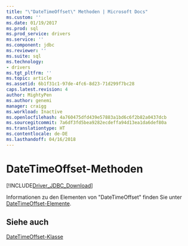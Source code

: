 ```yaml
---
title: "\"DateTimeOffset\" Methoden | Microsoft Docs"
ms.custom: ''
ms.date: 01/19/2017
ms.prod: sql
ms.prod_service: drivers
ms.service: ''
ms.component: jdbc
ms.reviewer: ''
ms.suite: sql
ms.technology:
- drivers
ms.tgt_pltfrm: ''
ms.topic: article
ms.assetid: 6b1f31c1-97de-4fc6-8d23-71d299f7bc28
caps.latest.revision: 4
author: MightyPen
ms.author: genemi
manager: craigg
ms.workload: Inactive
ms.openlocfilehash: 4a760475dfd439e57883a1bd6c6f2b82a0437dcb
ms.sourcegitcommit: 7a6df3fd5bea9282ecdeffa94d13ea1da6def80a
ms.translationtype: HT
ms.contentlocale: de-DE
ms.lasthandoff: 04/16/2018
---
```

# <a name="datetimeoffset-methods"></a>DateTimeOffset-Methoden
[!INCLUDE[Driver_JDBC_Download](../../../includes/driver_jdbc_download.md)]

  Informationen zu den Elementen von "DateTimeOffset" finden Sie unter [DateTimeOffset-Elemente](../../../connect/jdbc/reference/datetimeoffset-members.md).  
  
## <a name="see-also"></a>Siehe auch  
 [DateTimeOffset-Klasse](../../../connect/jdbc/reference/datetimeoffset-class.md)  
  
  
